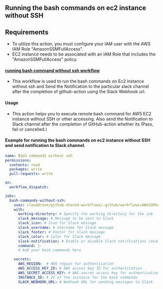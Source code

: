 ## Running the bash commands on ec2 instance without SSH

## Requirements

- To utilize this action, you must configure your IAM user with the AWS IAM Role "AmazonSSMFullAccess".
- EC2 instance needs to be associated with an IAM Role that includes the "AmazonSSMFullAccess" policy.


#### [running bash command without ssh workflow](https://github.com/clouddrove/github-shared-workflows/blob/feat/docker-scanner/.github/workflows/AWSSSMsendCommand.yml)

- This workflow is used to run the bash commands on Ec2 instance without ssh and Send the Notification to the particular slack channel after the completion of github-action using the Slack Webhook url.

#### Usage

- This action helps you to execute remote bash command for AWS EC2 instance without SSH or other accessing. Also send the Notification to Slack channel after the completion of GitHub-action whether its (Pass, fail or cancelled.)

#### Example for running the bash commands on ec2 instance without SSH and send notification to Slack channel.

````yaml
name: Bash commands without ssh
permissions:
  contents: read
  packages: write
  pull-requests: write

on:
  workflow_dispatch:

jobs:
  bash-commands-without-ssh:
    uses: clouddrove/github-shared-workflows/.github/workflows/AWSSSMSendCommand.yml@master
    with:
      working-directory: # Specify the working directory for the job
      slack_message: # Message to be sent to Slack
      slack_icon: # Icon for Slack message
      slack_username: # Username for Slack message
      slack_footer: # Footer for Slack message
      slack_color: # Color for Slack message
      slack-notification: # Enable or disable Slack notifications (example 'true' or 'false')
      command: |- 
      # Add your bash commands here
     
    secrets:
      AWS_REGION:  # AWS region for authentication
      AWS_ACCESS_KEY_ID: # AWS access key ID for authentication
      AWS_SECRET_ACCESS_KEY: # AWS secret access key for authentication
      INSTANCE_ID: # ID of the instance for the bash commands
      SLACK_WEBHOOK_URL: # Webhook URL for sending messages to Slack          
````      